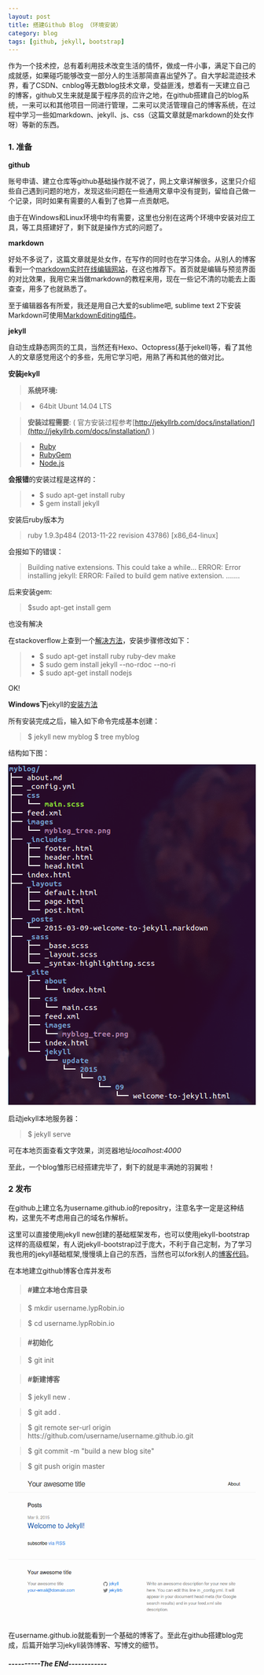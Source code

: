 ```yaml
---
layout: post
title: 搭建Github Blog （环境安装）
category: blog
tags: [github, jekyll, bootstrap]
---
```



作为一个技术控，总有着利用技术改变生活的情怀，做成一件小事，满足下自己的成就感，如果碰巧能够改变一部分人的生活那简直喜出望外了。自大学起混迹技术界，看了CSDN、cnblog等无数blog技术文章，受益匪浅，想着有一天建立自己的博客，github又生来就是属于程序员的应许之地，在github搭建自己的blog系统，一来可以和其他项目一同进行管理，二来可以灵活管理自己的博客系统，在过程中学习一些如markdown、jekyll、js、css（这篇文章就是markdown的处女作呀）等新的东西。

### 1. 准备

**github**

账号申请、建立仓库等github基础操作就不说了，网上文章详解很多，这里只介绍些自己遇到问题的地方，发现这些问题在一些通用文章中没有提到，留给自己做一个记录，同时如果有需要的人看到了也算一点贡献吧。

由于在Windows和Linux环境中均有需要，这里也分别在这两个环境中安装对应工具，等工具搭建好了，剩下就是操作方式的问题了。


**markdown**

好处不多说了，这篇文章就是处女作，在写作的同时也在学习体会。从别人的博客看到一个[markdown实时在线编辑网站](https://stackedit.io/editor)，在这也推荐下。首页就是编辑与预览界面的对比效果，我用它来当做markdown的教程来用，现在一些记不清的功能去上面查查，用多了也就熟悉了。

至于编辑器各有所爱，我还是用自己大爱的sublime吧, sublime text 2下安装Markdown可使用[MarkdownEditing插件](https://github.com/SublimeText-Markdown/MarkdownEditing)。

**jekyll**

自动生成静态网页的工具，当然还有Hexo、Octopress(基于jekell)等，看了其他人的文章感觉用这个的多些，先用它学习吧，用熟了再和其他的做对比。

**安装jekyll**

> **系统环境:**

> - 64bit Ubunt 14.04 LTS

> **安装过程需要**: ( 官方安装过程参考[http://jekyllrb.com/docs/installation/](http://jekyllrb.com/docs/installation/) )

> - [Ruby](https://www.ruby-lang.org/en/downloads/)
> - [RubyGem](https://rubygems.org/pages/download)
> - [Node.js](https://nodejs.org/)


**会报错**的安装过程是这样的：

> - $ sudo apt-get install ruby
> - $ gem install jekyll

安装后ruby版本为

> ruby 1.9.3p484 (2013-11-22 revision 43786) [x86_64-linux]


会报如下的错误：

> Building native extensions.  This could take a while...
ERROR:  Error installing jekyll:
        ERROR: Failed to build gem native extension.
  .......

后来安装gem:

> $sudo apt-get install gem

也没有解决

在stackoverflow上查到一个[解决方法](http://stackoverflow.com/questions/22460117/error-error-installing-jekyll-error-failed-to-build-gem-native-extension)，安装步骤修改如下：

> - $ sudo apt-get install ruby ruby-dev make
> - $ sudo gem install jekyll --no-rdoc --no-ri
> - $ sudo apt-get install nodejs 

OK!

**Windows下**jekyll的[安装方法](http://jekyllrb.com/docs/windows/#installation)

所有安装完成之后，输入如下命令完成基本创建：

> $ jekyll new myblog
> $ tree myblog

结构如下图：

![myblog_tree](/images/2014-6-7-build-GithubBlog-setup/myblog_tree.png)

启动jekyll本地服务器：

> $ jekyll serve

可在本地页面查看文字效果，浏览器地址*localhost:4000*

至此，一个blog雏形已经搭建完毕了，剩下的就是丰满她的羽翼啦！

### 2 发布

在github上建立名为username.github.io的repositry，注意名字一定是这种结构，这里先不考虑用自己的域名作解析。

这里可以直接使用jekyll new创建的基础框架发布，也可以使用jekyll-bootstrap这样的高级框架，有人说jekyll-bootstrap过于庞大，不利于自己定制，为了学习我也用的jekyll基础框架,慢慢填上自己的东西，当然也可以fork别人的[博客代码](https://github.com/jekyll/jekyll/wiki/Sites)。

在本地建立github博客仓库并发布

> #### #建立本地仓库目录

> $ mkdir username.lypRobin.io

> $ cd username.lypRobin.io

> #### #初始化

> $ git init

> #### #新建博客

> $ jekyll new .

> $ git add .

> $ git remote ser-url origin htts://github.com/username/username.github.io.git

> $ git commit -m "build a new blog site"

> $ git push origin master

![blog-sample](/images/2014-6-7-build-GithubBlog-setup/blog-sample.png "blog-sample")

在username.github.io就能看到一个基础的博客了。至此在github搭建blog完成，后篇开始学习jekyll装饰博客、写博文的细节。




####  *----------The ENd------------*




























